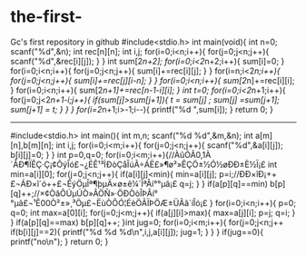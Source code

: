# the-first-
Gc's first repository in github
#include<stdio.h>
int main(void){
	int n=0;
	scanf("%d",&n);
	int rec[n][n];
	int i,j;
	for(i=0;i<n;i++){
		for(j=0;j<n;j++){
			scanf("%d",&rec[i][j]);
		}
	} 
	int sum[2*n+2];
	for(i=0;i<2*n+2;i++){
		sum[i]=0;
	}
	for(i=0;i<n;i++){
		for(j=0;j<n;j++){
			sum[i]+=rec[i][j];
		}
	}
	for(i=n;i<2*n;i++){
		for(j=0;j<n;j++){
			sum[i]+=rec[j][i-n];
		}
	}
	for(i=0;i<n;i++){
		sum[2*n]+=rec[i][i];
	} 
	for(i=0;i<n;i++){
		sum[2*n+1]+=rec[n-1-i][i];
	} 
	int t=0;
	for(i=0;i<2*n+1;i++){
		for(j=0;j<2*n+1-i;j++){
			if(sum[j]>sum[j+1]){
				t =  sum[j]	;
				sum[j] =sum[j+1];
				sum[j+1] = t;
			}
		}
	}
	for(i=2*n+1;i>-1;i--){
		printf("%d ",sum[i]);
	}
	return 0;
} 
***************
#include<stdio.h>
int main(){
	int m,n;
	scanf("%d %d",&m,&n);
	int a[m][n],b[m][n];
	int i,j;
	for(i=0;i<m;i++){
		for(j=0;j<n;j++){
			scanf("%d",&a[i][j]); 
			b[i][j]=0;
		}
	}
	int p=0,q=0;
	for(i=0;i<m;i++){//ÀûÓÃ0,1À´ÅÐ¶ÏÊÇ·Ç¡¢ÕýÎó£¬¿ÉÊ¹³ÌÐòÇåÎúÃ÷ÁË£»¶ø²»ÊÇÖ±½Ó½øÐÐ±È½Ï¡£ 
		int min=a[i][0];
		for(j=0;j<n;j++){
		if(a[i][j]<min){
			min=a[i][j];
			p=i;//ÐÐ×îÐ¡++£¬ÁÐ×î´ó++£¬ÊýÖµÎª¶þµÄ×ø±ê¼´ÎªÂí°°µã¡£ 
			q=j;
			}
		}
		if(a[p][q]==min) b[p][q]++;//×¢ÒâÔÚµÚÒ»ÂÖÑ­»·ÖÐÒòÎÞÂí°°µã£¬¹Ê00Ò²±»¸³Öµ£¬ËùÒÔÓ¦ÉèÖÃÏÞÖÆ±ÜÃâ´íÎó¡£ 
	}
	for(i=0;i<n;i++){
		p=0;
		q=0;
		int max=a[0][i];
		for(j=0;j<m;j++){
		if(a[j][i]>max){
			max=a[j][i];
			p=j;
			q=i;
			}
		}
		if(a[p][q]==max) b[p][q]++;
	}int jug=0;
	for(i=0;i<m;i++){
		for(j=0;j<n;j++
			if(b[i][j]==2){
				printf("%d %d %d\n",i,j,a[i][j]);
				jug=1;
			}
		}
	}
	if(jug==0){
		printf("no\n");
	}
	return 0;
}


